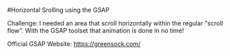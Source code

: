 #Horizontal Srolling using the GSAP

Challenge:
I needed an area that scroll horizontally within the regular "scroll flow".
With the GSAP toolset that animation is done in no time!

Official GSAP Website: https://greensock.com/
